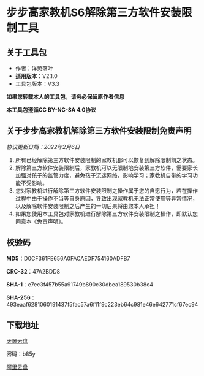 # 步步高家教机S6解除第三方软件安装限制工具

## 关于工具包
- 作者：洋葱落叶
- **适用版本**：V2.1.0
- 工具包版本：V3.3

**如果您转载本人的工具包，请务必保留原作者信息**

**本工具包遵循CC BY-NC-SA 4.0协议**

## 关于步步高家教机解除第三方软件安装限制免责声明
*协议更新日期：2022年2月6日*
1. 所有已经解除第三方软件安装限制的家教机都可以恢复到解除限制前之状态。
2. 解除第三方软件安装限制后，家教机可以无限制地安装第三方软件，需要家长加强对孩子的监管力度，避免孩子沉迷网络，影响学习；家教机自带的学习功能不受影响。
3. 您对家教机进行解除第三方软件安装限制之操作属于您的自愿行为，若在操作过程中由于操作不当等自身原因，导致出现家教机无法正常使用等异常情况，以及解除软件安装限制之后产生的一切后果将由您本人承担！
4. 如果您使用本工具包对家教机进行解除第三方软件安装限制之操作，即默认您同意本《免责声明》。

## 校验码
**MD5**：D0CF361FE656A0FACAEDF754160ADFB7

**CRC-32**：47A2BDD8

**SHA-1**：e7ec3f457b55a91749b890c30dbea189530b38c4

**SHA-256**：493eaaf6281060191437f5fac57a6f11f9c223eb64c981e46e642771cf67ec94

## 下载地址
[天翼云盘](https://cloud.189.cn/t/QJZjYzn2yuIb)

密码：b85y

[阿里云盘](https://www.aliyundrive.com/s/ARwJbqNpwGK)
